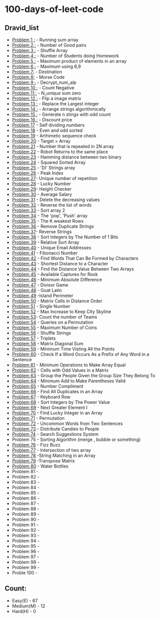 # 100-days-of-leet-code
## Dravid_list
- [Problem 1 :](https://github.com/Dravid92/100-days-of-leet-code/blob/Dravid/running_sum.py) - Running sum array
- [Problem 2 :](https://github.com/Dravid92/100-days-of-leet-code/blob/Dravid/Number_of_good_pairs.py) - Number of Good pairs
- [Problem 3 :](https://github.com/Dravid92/100-days-of-leet-code/blob/Dravid/Shuffle_the_array.py) - Shuffle Array
- [Problem 4 :](https://github.com/Dravid92/100-days-of-leet-code/blob/Dravid/Number_of_students_homeworking.py) - Number of Students doing Homework                                                   
- [Problem 5 :](https://github.com/Dravid92/100-days-of-leet-code/blob/Dravid/Max_product_of_elements.py) - Maximum product of elements in an array
- [Problem 6 :](https://github.com/Dravid92/100-days-of-leet-code/blob/Dravid/Max_69_numbers.py) - Maximum using 6,9
- [Problem 7:](https://github.com/Dravid92/100-days-of-leet-code/blob/Dravid/Destination.py) - Destination 
- [Problem 8:](https://github.com/Dravid92/100-days-of-leet-code/blob/Dravid/Morse_code.py) - Morse Code    
- [Problem 9 :](https://github.com/Dravid92/100-days-of-leet-code/blob/Dravid/Decrypt_str_alp.py) - Decrypt_num_alp
- [Problem 10 :](https://github.com/Dravid92/100-days-of-leet-code/blob/Dravid/Count_neg.py) - Count Negative
- [Problem 11 :](https://github.com/Dravid92/100-days-of-leet-code/blob/Dravid/N_unique_sum_zero.py) - N_unique sum zero
- [Problem 12 :](https://github.com/Dravid92/100-days-of-leet-code/blob/Dravid/flip_a_image.py) - Flip a image matrix
- [Problem 13 :](https://github.com/Dravid92/100-days-of-leet-code/blob/Dravid/Replace_with_largest.py) - Replace the Largest integer
- [Problem 14 :](https://github.com/Dravid92/100-days-of-leet-code/blob/Dravid/increasing_decreasing.py) - Arrange strings algorithmically                                                                    
- [Problem 15 :](https://github.com/Dravid92/100-days-of-leet-code/blob/Dravid/Gen_str_oddcounts.py) - Generate n stings with odd count
- [Problem 16 :](https://github.com/Dravid92/100-days-of-leet-code/blob/Dravid/Final_price_discount.py) - Discount price
- [Problem 17](https://github.com/Dravid92/100-days-of-leet-code/blob/Dravid/Self_div_nums.py) - Self dividing numbers 
- [Problem 18](https://github.com/Dravid92/100-days-of-leet-code/blob/Dravid/sort_array_parity.py) - Even and odd sorted
- [Problem 19](https://github.com/Dravid92/100-days-of-leet-code/blob/Dravid/Arthimetic_seq_detect.py) - Arthimetic sequence check
- [Problem 20](https://github.com/Dravid92/100-days-of-leet-code/blob/Dravid/Make_two_arr_equal.py) - Target = Array 
- [Problem 21](https://github.com/Dravid92/100-days-of-leet-code/blob/Dravid/N_repeated_element.py) - Number that is repeated in 2N array
- [Problem 22](https://github.com/Dravid92/100-days-of-leet-code/blob/Dravid/Robo_return_origin.py) - Robot Returns to the same place
- [Problem 23](https://github.com/Dravid92/100-days-of-leet-code/blob/Dravid/Hamming_dis.py) - Hamming distance between two binary
- [Problem 24](https://github.com/Dravid92/100-days-of-leet-code/blob/Dravid/square_sorted.py) - Squared Sorted Array
- [Problem 25](https://github.com/Dravid92/100-days-of-leet-code/blob/Dravid/DI_string.py) - 'DI' Strings array
- [Problem 26](https://github.com/Dravid92/100-days-of-leet-code/blob/Dravid/Peak_index.py) - Peak Index
- [Problem 27](https://github.com/Dravid92/100-days-of-leet-code/blob/Dravid/unique_occurence.py)-  Unique number of repetition
- [Problem 28](https://github.com/Dravid92/100-days-of-leet-code/blob/Dravid/Lucky_num.py) - Lucky Number 
- [Problem 29](https://github.com/Dravid92/100-days-of-leet-code/blob/Dravid/Height_checker.py)- Height Checker
- [Problem 30](https://github.com/Dravid92/100-days-of-leet-code/blob/Dravid/Avg_Salary.py) - Average Salary 
- [Problem 31](https://github.com/Dravid92/100-days-of-leet-code/blob/Dravid/Delete_cols.py) - Delete the decreasing values
- [Problem 32](https://github.com/Dravid92/100-days-of-leet-code/blob/Dravid/Reverse_word.py) - Reverse the list of words
- [Problem 33](https://github.com/Dravid92/100-days-of-leet-code/blob/Dravid/Sort_parity_2.py) - Sort array 2
- [Problem 34](https://github.com/Dravid92/100-days-of-leet-code/blob/Dravid/pop_push.py) - The 'pop', 'Push' array                                                             
- [Problem 35](https://github.com/Dravid92/100-days-of-leet-code/blob/Dravid/solider_civilian.py) - The K weakest Rows
- [Problem 36](https://github.com/Dravid92/100-days-of-leet-code/blob/Dravid/Duplicates.py) - Remove Duplicate Strings
- [Problem 37](https://github.com/Dravid92/100-days-of-leet-code/blob/Dravid/Reverse_str.py)- Reverse Strings
- [Problem 38](https://github.com/Dravid92/100-days-of-leet-code/blob/Dravid/sort_by_bits.py) - Sort Integers by The Number of 1 Bits    
- [Problem 39](https://github.com/Dravid92/100-days-of-leet-code/blob/Dravid/sort_relative.py) - Relative Sort Array  
- [Problem 40](https://github.com/Dravid92/100-days-of-leet-code/blob/Dravid/email_address.py) - Unique Email Addresses  
- [Problem 41](https://github.com/Dravid92/100-days-of-leet-code/blob/Dravid/fibonacci.py) - Fibonacci Number 
- [Problem 42](https://github.com/Dravid92/100-days-of-leet-code/blob/Dravid/words_form.py) - Find Words That Can Be Formed by Characters   
- [Problem 43](https://github.com/Dravid92/100-days-of-leet-code/blob/Dravid/short_dis.py) - Shortest Distance to a Character 
- [Problem 44](https://github.com/Dravid92/100-days-of-leet-code/blob/Dravid/dist_array.py) - Find the Distance Value Between Two Arrays                               
- [Problem 45](https://github.com/Dravid92/100-days-of-leet-code/blob/Dravid/Chess.py) - Available Captures for Rook
- [Problem 46](https://github.com/Dravid92/100-days-of-leet-code/blob/Dravid/min_diff.py) - Minimum Absolute Difference
- [Problem 47](https://github.com/Dravid92/100-days-of-leet-code/blob/Dravid/Alice_and_bob.py) - Divisor Game  
- [Problem 48](https://github.com/Dravid92/100-days-of-leet-code/blob/Dravid/Goat_latin.py) -  Goat Latin    
- [Problem 49](https://github.com/Dravid92/100-days-of-leet-code/blob/Dravid/Perimeter.py) -Island Perimeter   
- [Problem 50](https://github.com/Dravid92/100-days-of-leet-code/blob/Dravid/Matrix.py) - Matrix Cells in Distance Order  
- [Problem 51](https://github.com/Dravid92/100-days-of-leet-code/blob/Dravid/linear_duplicates.py) - Single Number    
- [Problem 52](https://github.com/Dravid92/100-days-of-leet-code/blob/Dravid/max_height.py) - Max Increase to Keep City Skyline 
- [Problem 53](https://github.com/Dravid92/100-days-of-leet-code/blob/Dravid/count_teams.py)- Count the number of Teams
- [Problem 54](https://github.com/Dravid92/100-days-of-leet-code/blob/Dravid/queries_perm.py) - Queries on a Permutation                                             
- [Problem 55](https://github.com/Dravid92/100-days-of-leet-code/blob/Dravid/Maximum_coins.py) - Maximum Number of Coins
- [Problem 56](https://github.com/Dravid92/100-days-of-leet-code/blob/Dravid/shuffle_string.py) - Shuffle Strings
- [Problem 57](https://github.com/Dravid92/100-days-of-leet-code/blob/Dravid/Triplets.py) -  Triplets
- [Problem 58](https://github.com/Dravid92/100-days-of-leet-code/blob/Dravid/Matrix_diagonal_sum.py) - Matrix Diagonal Sum
- [Problem 59](https://github.com/Dravid92/100-days-of-leet-code/blob/Dravid/min_tim_visting.py) - Minimum Time Visting All the Points 
- [Problem 60](https://github.com/Dravid92/100-days-of-leet-code/blob/Dravid/word_prefix.py) - Check If a Word Occurs As a Prefix of Any Word in a Sentence
- [Problem 61](https://github.com/Dravid92/100-days-of-leet-code/blob/Dravid/min_operation.py) - Minimum Operations to Make Array Equal 
- [Problem 62](https://github.com/Dravid92/100-days-of-leet-code/blob/Dravid/odd_matrix.py) - Cells with Odd Values in a Matrix
- [Problem 63](https://github.com/Dravid92/100-days-of-leet-code/blob/Dravid/Group.py) - Group the People Given the Group Size They Belong To
- [Problem 64](https://github.com/Dravid92/100-days-of-leet-code/blob/Dravid/min_paran.py) -  Minimum Add to Make Parentheses Valid                                             
- [Problem 65](https://github.com/Dravid92/100-days-of-leet-code/blob/Dravid/number_compliment.py) - Number Compliment 
- [Problem 66](https://github.com/Dravid92/100-days-of-leet-code/blob/Dravid/dupl_arr.py) - Find All Duplicates in an Array
- [Problem 67](https://github.com/Dravid92/100-days-of-leet-code/blob/Dravid/board.py) -  Keyboard Row
- [Problem 68](https://github.com/Dravid92/100-days-of-leet-code/blob/Dravid/sort_by_power.py) - Sort Integers by The Power Value
- [Problem 69](https://github.com/Dravid92/100-days-of-leet-code/blob/Dravid/Next_greatest.py) - Next Greater Element I
- [Problem 70](https://github.com/Dravid92/100-days-of-leet-code/blob/Dravid/lucky_num_2.py) - Find Lucky Integer in an Array
- [Problem 71](https://github.com/Dravid92/100-days-of-leet-code/blob/Dravid/permut.py) - Permutation
- [Problem 72](https://github.com/Dravid92/100-days-of-leet-code/blob/Dravid/uncommon.py) - Uncommon Words from Two Sentences
- [Problem 73](https://github.com/Dravid92/100-days-of-leet-code/blob/Dravid/candies.py) - Distribute Candies to People
- [Problem 74](https://github.com/Dravid92/100-days-of-leet-code/blob/Dravid/search_sugg.py) - Search Suggestions System                                                        
- Problem 75 - Sorting Algorithm (merge , bubble or something)
- [Problem 76](https://github.com/Dravid92/100-days-of-leet-code/blob/Dravid/fizz_buzz.py) - Fizz Buzz
- [Problem 77](https://github.com/Dravid92/100-days-of-leet-code/blob/Dravid/intersection.py) -  Intersection of two array
- [Problem 78](https://github.com/Dravid92/100-days-of-leet-code/blob/Dravid/strings_match.py) -String Matching in an Array
- [Problem 79](https://github.com/Dravid92/100-days-of-leet-code/blob/Dravid/transpose.py) -Transpose Matrix
- [Problem 80](https://github.com/Dravid92/100-days-of-leet-code/blob/Dravid/water_bottles.py) - Water Bottles
- Problem 81 - 
- Problem 82 - 
- Problem 83 - 
- Problem 84 -                                                                                       
- Problem 85 - 
- Problem 86 - 
- Problem 87 -  
- Problem 88 -
- Problem 89 -
- Problem 90 -
- Problem 91 - 
- Problem 92 - 
- Problem 93 - 
- Problem 94 -                                                                                       
- Problem 95 - 
- Problem 96 - 
- Problem 97 -  
- Problem 98 -
- Problem 99 -
- Proble  100 -
## Count:
- Easy(E) - 67
- Medium(M) - 12
- Hard(H) - 0
